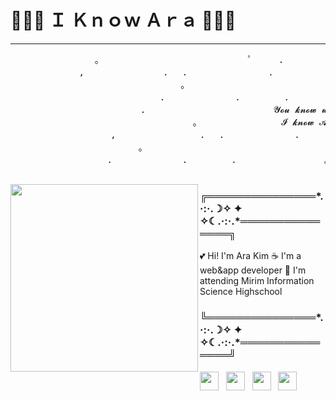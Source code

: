 # 🐶🦶📏 Ｉ Ｋｎｏｗ Ａｒａ 🐶🦶📏
---
<p align='center'>
  <pre>                。　　　　　　　　　　　　　　　　　ﾟ　　　.　　　　　　　　　　　　　　.
             ,　　　　　　　　　.　 .　　　　  　　　　.
                       　　 　　　。　　　　　　　　　　　　　　　　　　    　ﾟ　　　　　　　　　。
                         　　.　　　　　　　　.　　　　　.　　　　　　　　　　   。　　   .　
                       　.　　　　　　　　　　　　　　 𝓨𝓸𝓾 𝓴𝓷𝓸𝔀 𝔀𝓱𝓪𝓽, ㅤㅤㅤㅤㅤㅤㅤ      ㅤㅤ 　    。　　.
                      　 　　　　　　。　　　　　　 　　　𝓘 𝓴𝓷𝓸𝔀 𝓐𝓻𝓪                 　ﾟ　　    　.　　　　　　   　　　
                   ,　　　 　　　　　　.　 .　　　　　　　　.
              　　　　  　。　　　　　　　　　　　　　　　　　　                  　ﾟ　　　　　　　　　。
               　　.　　　　　　　　.　　　　　.　　　　　　　　　　。　　.　
  </pre>
 </p>
 <img src="https://user-images.githubusercontent.com/48753868/95337663-0c34f280-08ed-11eb-958b-84815ff59bcb.jpg" height="300" align="left">
 <p align='center'>
  <h3>╔═══════════════*.·:·.☽✧    ✦    ✧☾.·:·.*═══════════════╗</h3>
  💕&nbsp;Hi! I'm Ara Kim
  ☕&nbsp;I'm a web&app developer
  🏫&nbsp;I'm attending Mirim Information Science Highschool
  <h3>╚═══════════════*.·:·.☽✧    ✦    ✧☾.·:·.*═══════════════╝</h3>
  <a href="https://www.facebook.com/profile.php?id=100034567932008" target="_blank"><img height="30" src="https://user-images.githubusercontent.com/48753868/95327491-194ae500-08df-11eb-8df6-9bd701fa15c0.png?raw=true"></a>&nbsp;&nbsp;
  <a href="https://www.instagram.com/orzr_arar/" target="_blank"><img height="30" src="https://user-images.githubusercontent.com/48753868/95327495-1a7c1200-08df-11eb-80a3-9a7d88155a48.png?raw=true"></a>&nbsp;&nbsp;
  <a href="https://twitter.com/ara_know" target="_blank"><img height="30" src="https://user-images.githubusercontent.com/48753868/95327498-1c45d580-08df-11eb-8db5-d2ae2bb746cc.png?raw=true"></a>&nbsp;&nbsp;
  <a href="https://dev.to/iknowara" target="_blank"><img height="30" src="https://user-images.githubusercontent.com/48753868/95327483-17812180-08df-11eb-85a7-71593bce2ce0.png?raw=true"></a>
</p>



<!--
**IknowAra/IknowAra** is a ✨ _special_ ✨ repository because its `README.md` (this file) appears on your GitHub profile.

Here are some ideas to get you started:

- 🔭 I’m currently working on ...
- 🌱 I’m currently learning ...
- 👯 I’m looking to collaborate on ...
- 🤔 I’m looking for help with ...
- 💬 Ask me about ...
- 📫 How to reach me: ...
- 😄 Pronouns: ...
- ⚡ Fun fact: ...
-->
